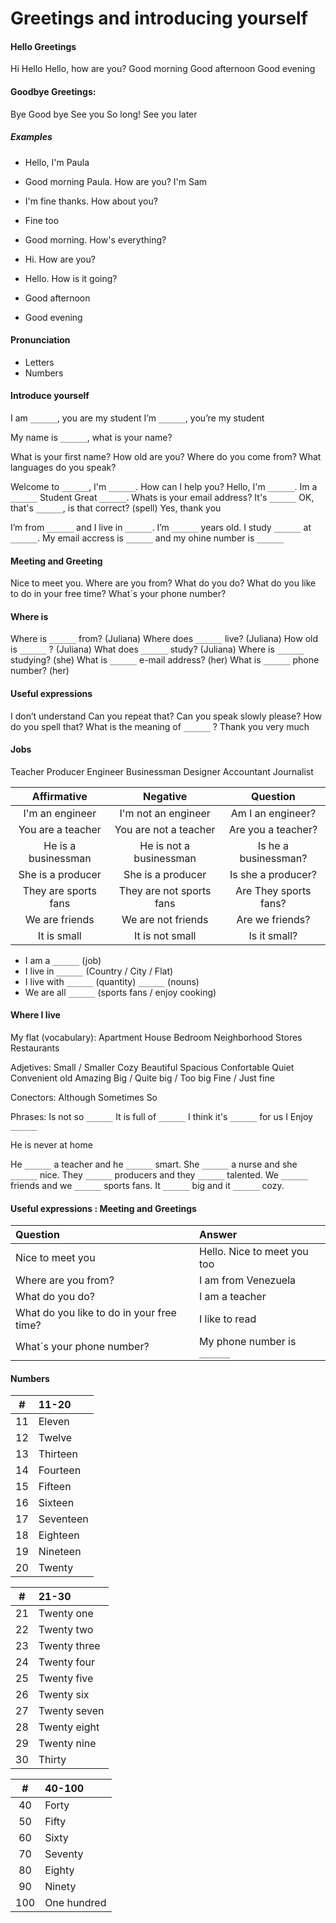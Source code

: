 # Greetings and introducing yourself

#### Hello Greetings

Hi
Hello
Hello, how are you?
Good morning
Good afternoon
Good evening

#### Goodbye Greetings:

Bye
Good bye
See you
So long!
See you later

##### Examples
- Hello, I'm Paula
- Good morning Paula. How are you? I'm Sam
- I'm fine thanks. How about you?
- Fine too


- Good morning. How's everything?
- Hi. How are you?
- Hello. How is it going?
- Good afternoon
- Good evening

#### Pronunciation
- Letters
- Numbers

#### Introduce yourself

I am `______`, you are my student
I’m `______`, you’re my student

My name is `______`, what is your name?

What is your first name?
How old are you?
Where do you come from?
What languages do you speak?

Welcome to `______`, I'm `______`. How can I help you?
Hello, I'm `______`. Im a `______` Student
Great `______`. Whats is your email address?
It's `______`
OK, that's `______`, is that correct? (spell)
Yes, thank you

I’m from `______` and I live in `______`. I’m `______` years old. I study `______` at `______`.
My email accress is `______` and my ohine number is `______`

#### Meeting and Greeting
Nice to meet you.
Where are you from?
What do you do?
What do you like to do in your free time?
What´s your phone number?

#### Where is
Where is `______`  from? (Juliana)
Where does `______`  live? (Juliana)
How old is `______` ? (Juliana)
What does `______`  study? (Juliana)
Where is `______` studying? (she)
What is `______` e-mail address? (her)
What is `______` phone number? (her)

#### Useful expressions

I don’t understand
Can you repeat that?
Can you speak slowly please?
How do you spell that?
What is the meaning of `______` ?
Thank you very much

#### Jobs
Teacher
Producer
Engineer
Businessman
Designer
Accountant
Journalist

|Affirmative|Negative|Question|
|:-:|:-:|:-:|
|I'm an engineer|I'm not an engineer|Am I an engineer?|
|You are a teacher|You are not a teacher|Are you a teacher?|
|He is a businessman|He is not a businessman|Is he a businessman?|
|She is a producer|She is a producer|Is she a producer?|
|They are sports fans|They are not sports fans|Are They sports fans?|
|We are friends|We are not friends|Are we friends?|
|It is small|It is not small|Is it small?|

- I am a `______` (job)
- I live in `______` (Country / City / Flat)
- I live with `______` (quantity) `______` (nouns)
- We are all `______` (sports fans / enjoy cooking)

#### Where I live
My flat (vocabulary):
Apartment
House
Bedroom
Neighborhood
Stores
Restaurants

Adjetives:
Small / Smaller
Cozy
Beautiful
Spacious
Confortable
Quiet
Convenient
old
Amazing
Big / Quite big / Too big
Fine / Just fine

Conectors:
Although
Sometimes
So

Phrases:
Is not so `______`
It is full of `______`
I think it's `______` for us
I Enjoy `______`

He is never at home

He `______` a teacher and he `______` smart.
She `______` a nurse and she `______` nice.
They `______` producers and they `______` talented.
We `______` friends and we `______` sports fans.
It `______` big and it `______` cozy.

#### Useful expressions : Meeting and Greetings

|Question|Answer|
|:-|:-|
|Nice to meet you|Hello. Nice to meet you too|
|Where are you from?|I am from Venezuela|
|What do you do?|I am a teacher|
|What do you like to do in your free time?|I like to read|
|What´s your phone number?|My phone number is `______`|

#### Numbers

|#|11-20|
|:-:|:-|
|11|Eleven|
|12|Twelve|
|13|Thirteen|
|14|Fourteen|
|15|Fifteen|
|16|Sixteen|
|17|Seventeen|
|18|Eighteen|
|19|Nineteen|
|20|Twenty|

|#|21-30|
|:-:|:-|
|21|Twenty one|
|22|Twenty two|
|23|Twenty three|
|24|Twenty four|
|25|Twenty five|
|26|Twenty six|
|27|Twenty seven|
|28|Twenty eight|
|29|Twenty nine|
|30|Thirty|

|#|40-100|
|:-:|:-|
|40|Forty|
|50|Fifty|
|60|Sixty|
|70|Seventy|
|80|Eighty|
|90|Ninety|
|100|One hundred|
